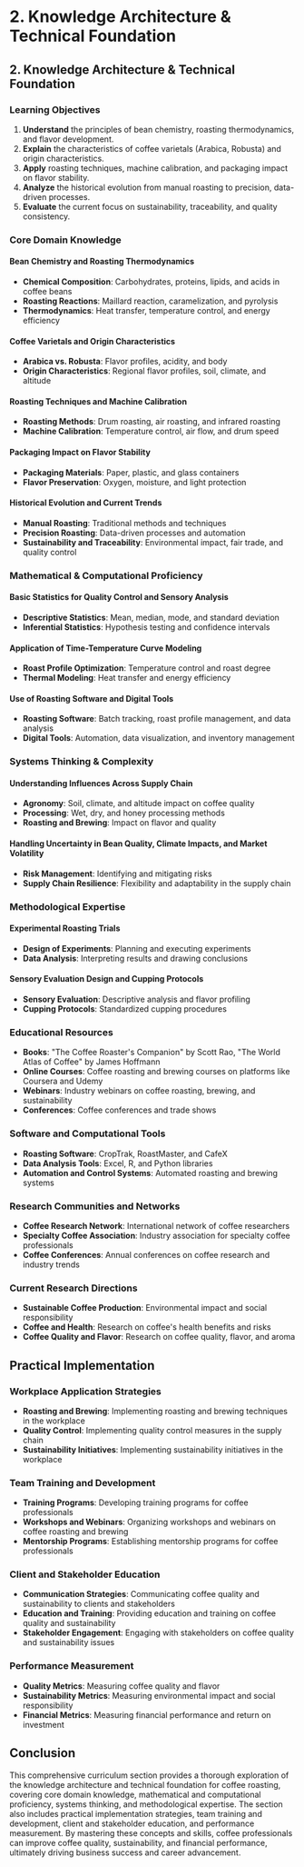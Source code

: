 # 2. Knowledge Architecture & Technical Foundation

## 2. Knowledge Architecture & Technical Foundation

### Learning Objectives

1. **Understand** the principles of bean chemistry, roasting thermodynamics, and flavor development.
2. **Explain** the characteristics of coffee varietals (Arabica, Robusta) and origin characteristics.
3. **Apply** roasting techniques, machine calibration, and packaging impact on flavor stability.
4. **Analyze** the historical evolution from manual roasting to precision, data-driven processes.
5. **Evaluate** the current focus on sustainability, traceability, and quality consistency.

### Core Domain Knowledge

#### Bean Chemistry and Roasting Thermodynamics

- **Chemical Composition**: Carbohydrates, proteins, lipids, and acids in coffee beans
- **Roasting Reactions**: Maillard reaction, caramelization, and pyrolysis
- **Thermodynamics**: Heat transfer, temperature control, and energy efficiency

#### Coffee Varietals and Origin Characteristics

- **Arabica vs. Robusta**: Flavor profiles, acidity, and body
- **Origin Characteristics**: Regional flavor profiles, soil, climate, and altitude

#### Roasting Techniques and Machine Calibration

- **Roasting Methods**: Drum roasting, air roasting, and infrared roasting
- **Machine Calibration**: Temperature control, air flow, and drum speed

#### Packaging Impact on Flavor Stability

- **Packaging Materials**: Paper, plastic, and glass containers
- **Flavor Preservation**: Oxygen, moisture, and light protection

#### Historical Evolution and Current Trends

- **Manual Roasting**: Traditional methods and techniques
- **Precision Roasting**: Data-driven processes and automation
- **Sustainability and Traceability**: Environmental impact, fair trade, and quality control

### Mathematical & Computational Proficiency

#### Basic Statistics for Quality Control and Sensory Analysis

- **Descriptive Statistics**: Mean, median, mode, and standard deviation
- **Inferential Statistics**: Hypothesis testing and confidence intervals

#### Application of Time-Temperature Curve Modeling

- **Roast Profile Optimization**: Temperature control and roast degree
- **Thermal Modeling**: Heat transfer and energy efficiency

#### Use of Roasting Software and Digital Tools

- **Roasting Software**: Batch tracking, roast profile management, and data analysis
- **Digital Tools**: Automation, data visualization, and inventory management

### Systems Thinking & Complexity

#### Understanding Influences Across Supply Chain

- **Agronomy**: Soil, climate, and altitude impact on coffee quality
- **Processing**: Wet, dry, and honey processing methods
- **Roasting and Brewing**: Impact on flavor and quality

#### Handling Uncertainty in Bean Quality, Climate Impacts, and Market Volatility

- **Risk Management**: Identifying and mitigating risks
- **Supply Chain Resilience**: Flexibility and adaptability in the supply chain

### Methodological Expertise

#### Experimental Roasting Trials

- **Design of Experiments**: Planning and executing experiments
- **Data Analysis**: Interpreting results and drawing conclusions

#### Sensory Evaluation Design and Cupping Protocols

- **Sensory Evaluation**: Descriptive analysis and flavor profiling
- **Cupping Protocols**: Standardized cupping procedures

### Educational Resources

- **Books**: "The Coffee Roaster's Companion" by Scott Rao, "The World Atlas of Coffee" by James Hoffmann
- **Online Courses**: Coffee roasting and brewing courses on platforms like Coursera and Udemy
- **Webinars**: Industry webinars on coffee roasting, brewing, and sustainability
- **Conferences**: Coffee conferences and trade shows

### Software and Computational Tools

- **Roasting Software**: CropTrak, RoastMaster, and CafeX
- **Data Analysis Tools**: Excel, R, and Python libraries
- **Automation and Control Systems**: Automated roasting and brewing systems

### Research Communities and Networks

- **Coffee Research Network**: International network of coffee researchers
- **Specialty Coffee Association**: Industry association for specialty coffee professionals
- **Coffee Conferences**: Annual conferences on coffee research and industry trends

### Current Research Directions

- **Sustainable Coffee Production**: Environmental impact and social responsibility
- **Coffee and Health**: Research on coffee's health benefits and risks
- **Coffee Quality and Flavor**: Research on coffee quality, flavor, and aroma

## Practical Implementation

### Workplace Application Strategies

- **Roasting and Brewing**: Implementing roasting and brewing techniques in the workplace
- **Quality Control**: Implementing quality control measures in the supply chain
- **Sustainability Initiatives**: Implementing sustainability initiatives in the workplace

### Team Training and Development

- **Training Programs**: Developing training programs for coffee professionals
- **Workshops and Webinars**: Organizing workshops and webinars on coffee roasting and brewing
- **Mentorship Programs**: Establishing mentorship programs for coffee professionals

### Client and Stakeholder Education

- **Communication Strategies**: Communicating coffee quality and sustainability to clients and stakeholders
- **Education and Training**: Providing education and training on coffee quality and sustainability
- **Stakeholder Engagement**: Engaging with stakeholders on coffee quality and sustainability issues

### Performance Measurement

- **Quality Metrics**: Measuring coffee quality and flavor
- **Sustainability Metrics**: Measuring environmental impact and social responsibility
- **Financial Metrics**: Measuring financial performance and return on investment

## Conclusion

This comprehensive curriculum section provides a thorough exploration of the knowledge architecture and technical foundation for coffee roasting, covering core domain knowledge, mathematical and computational proficiency, systems thinking, and methodological expertise. The section also includes practical implementation strategies, team training and development, client and stakeholder education, and performance measurement. By mastering these concepts and skills, coffee professionals can improve coffee quality, sustainability, and financial performance, ultimately driving business success and career advancement.